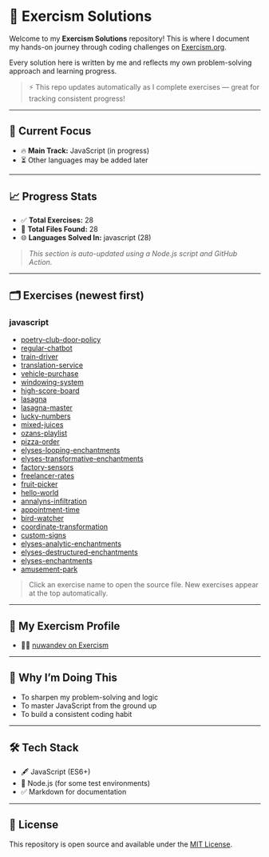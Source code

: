 # 🧠 Exercism Solutions

Welcome to my **Exercism Solutions** repository! This is where I document my hands-on journey through coding challenges on [Exercism.org](https://exercism.org/).

Every solution here is written by me and reflects my own problem-solving approach and learning progress.

> ⚡ This repo updates automatically as I complete exercises — great for tracking consistent progress!

---

## 📘 Current Focus

- 🔥 **Main Track:** JavaScript (in progress)
- ⏳ Other languages may be added later

---

## 📈 Progress Stats

<!-- STATS_START -->
- ✅ **Total Exercises:** 28
- 📁 **Total Files Found:** 28
- 🌐 **Languages Solved In:** javascript (28)
<!-- STATS_END -->

> _This section is auto-updated using a Node.js script and GitHub Action._

---

## 🗂 Exercises (newest first)

<!-- EXERCISES_START -->

### javascript

- [poetry-club-door-policy](./solutions/javascript/poetry-club-door-policy/1/door-policy.js)
- [regular-chatbot](./solutions/javascript/regular-chatbot/1/regular-chatbot.js)
- [train-driver](./solutions/javascript/train-driver/1/train-driver.js)
- [translation-service](./solutions/javascript/translation-service/1/service.js)
- [vehicle-purchase](./solutions/javascript/vehicle-purchase/1/vehicle-purchase.js)
- [windowing-system](./solutions/javascript/windowing-system/1/windowing-system.js)
- [high-score-board](./solutions/javascript/high-score-board/1/high-score-board.js)
- [lasagna](./solutions/javascript/lasagna/1/lasagna.js)
- [lasagna-master](./solutions/javascript/lasagna-master/1/lasagna-master.js)
- [lucky-numbers](./solutions/javascript/lucky-numbers/1/lucky-numbers.js)
- [mixed-juices](./solutions/javascript/mixed-juices/1/mixed-juices.js)
- [ozans-playlist](./solutions/javascript/ozans-playlist/1/ozans-playlist.js)
- [pizza-order](./solutions/javascript/pizza-order/1/pizza-order.js)
- [elyses-looping-enchantments](./solutions/javascript/elyses-looping-enchantments/1/enchantments.js)
- [elyses-transformative-enchantments](./solutions/javascript/elyses-transformative-enchantments/1/enchantments.js)
- [factory-sensors](./solutions/javascript/factory-sensors/1/factory-sensors.js)
- [freelancer-rates](./solutions/javascript/freelancer-rates/1/freelancer-rates.js)
- [fruit-picker](./solutions/javascript/fruit-picker/1/fruit-picker.js)
- [hello-world](./solutions/javascript/hello-world/1/hello-world.js)
- [annalyns-infiltration](./solutions/javascript/annalyns-infiltration/1/annalyns-infiltration.js)
- [appointment-time](./solutions/javascript/appointment-time/1/appointment-time.js)
- [bird-watcher](./solutions/javascript/bird-watcher/1/bird-watcher.js)
- [coordinate-transformation](./solutions/javascript/coordinate-transformation/1/coordinate-transformation.js)
- [custom-signs](./solutions/javascript/custom-signs/1/custom-signs.js)
- [elyses-analytic-enchantments](./solutions/javascript/elyses-analytic-enchantments/1/enchantments.js)
- [elyses-destructured-enchantments](./solutions/javascript/elyses-destructured-enchantments/1/enchantments.js)
- [elyses-enchantments](./solutions/javascript/elyses-enchantments/1/enchantments.js)
- [amusement-park](./solutions/javascript/amusement-park/1/amusement-park.js)

<!-- EXERCISES_END -->

> Click an exercise name to open the source file. New exercises appear at the top automatically.

---

## 🔗 My Exercism Profile

- 🧑‍💻 [nuwandev on Exercism](https://exercism.org/profiles/nuwandev)

---

## 🚀 Why I’m Doing This

- To sharpen my problem-solving and logic
- To master JavaScript from the ground up
- To build a consistent coding habit

---

## 🛠 Tech Stack

- 🖋 JavaScript (ES6+)
- 🧪 Node.js (for some test environments)
- ✅ Markdown for documentation

---

## 📄 License

This repository is open source and available under the [MIT License](LICENSE).
